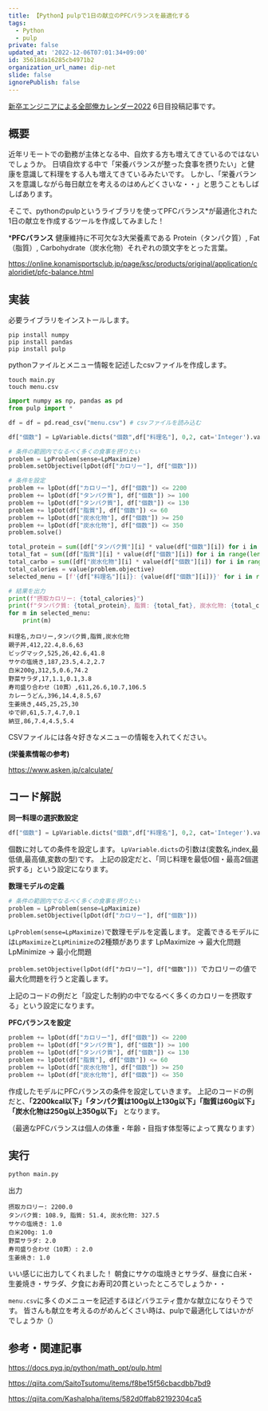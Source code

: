 ```yaml
---
title: 【Python】pulpで1日の献立のPFCバランスを最適化する
tags:
  - Python
  - pulp
private: false
updated_at: '2022-12-06T07:01:34+09:00'
id: 35618da16285cb4971b2
organization_url_name: dip-net
slide: false
ignorePublish: false
---
```

[新卒エンジニアによる全部俺カレンダー2022](https://qiita.com/advent-calendar/2022/arie_onlyme2022) 6日目投稿記事です。

## 概要
近年リモートでの勤務が主体となる中、自炊する方も増えてきているのではないでしょうか。
日頃自炊する中で「栄養バランスが整った食事を摂りたい」と健康を意識して料理をする人も増えてきているみたいです。
しかし、「栄養バランスを意識しながら毎日献立を考えるのはめんどくさいな・・」と思うこともしばしばあります。

そこで、pythonのpulpというライブラリを使ってPFCバランス*が最適化された1日の献立を作成するツールを作成してみました！

***PFCバランス**
健康維持に不可欠な3大栄養素である Protein（タンパク質）, Fat（脂質）, Carbohydrate（炭水化物）それぞれの頭文字をとった言葉。

https://online.konamisportsclub.jp/page/ksc/products/original/application/caloridiet/pfc-balance.html

## 実装

必要ライブラリをインストールします。
```
pip install numpy
pip install pandas
pip install pulp
```
pythonファイルとメニュー情報を記述したcsvファイルを作成します。
```
touch main.py
touch menu.csv
```

```main.py
import numpy as np, pandas as pd
from pulp import *

df = df = pd.read_csv("menu.csv") # csvファイルを読み込む

df["個数"] = LpVariable.dicts("個数",df["料理名"], 0,2, cat='Integer').values()

# 条件の範囲内でなるべく多くの食事を摂りたい
problem = LpProblem(sense=LpMaximize)
problem.setObjective(lpDot(df["カロリー"], df["個数"])) 

# 条件を設定
problem += lpDot(df["カロリー"], df["個数"]) <= 2200
problem += lpDot(df["タンパク質"], df["個数"]) >= 100
problem += lpDot(df["タンパク質"], df["個数"]) <= 130
problem += lpDot(df["脂質"], df["個数"]) <= 60
problem += lpDot(df["炭水化物"], df["個数"]) >= 250
problem += lpDot(df["炭水化物"], df["個数"]) <= 350
problem.solve()

total_protein = sum([df["タンパク質"][i] * value(df["個数"][i]) for i in range(len(df))])
total_fat = sum([df["脂質"][i] * value(df["個数"][i]) for i in range(len(df))])
total_carbo = sum([df["炭水化物"][i] * value(df["個数"][i]) for i in range(len(df))])
total_calories = value(problem.objective)
selected_menu = [f'{df["料理名"][i]}: {value(df["個数"][i])}' for i in range(len(df)) if value(df["個数"][i]) >= 1]

# 結果を出力
print(f"摂取カロリー: {total_calories}")
print(f"タンパク質: {total_protein}, 脂質: {total_fat}, 炭水化物: {total_carbo}")
for m in selected_menu:
    print(m)
```

```menu.csv
料理名,カロリー,タンパク質,脂質,炭水化物
親子丼,412,22.4,8.6,63
ビッグマック,525,26,42.6,41.8
サケの塩焼き,187,23.5,4.2,2.7
白米200g,312,5,0.6,74.2
野菜サラダ,17,1.1,0.1,3.8
寿司盛り合わせ（10貫）,611,26.6,10.7,106.5
カレーうどん,396,14.4,8.5,67
生姜焼き,445,25,25,30
ゆで卵,61,5.7,4.7,0.1
納豆,86,7.4,4.5,5.4
```

CSVファイルには各々好きなメニューの情報を入れてください。

**(栄養素情報の参考)**

https://www.asken.jp/calculate/


## コード解説

**同一料理の選択数設定**
```main.py
df["個数"] = LpVariable.dicts("個数",df["料理名"], 0,2, cat='Integer').values()
```
個数に対しての条件を設定します。
`LpVariable.dicts`の引数は(変数名,index,最低値,最高値,変数の型)です。
上記の設定だと、「同じ料理を最低0個・最高2個選択する」という設定になります。


**数理モデルの定義**
```main.py
# 条件の範囲内でなるべく多くの食事を摂りたい
problem = LpProblem(sense=LpMaximize)
problem.setObjective(lpDot(df["カロリー"], df["個数"])) 
```

`LpProblem(sense=LpMaximize)`で数理モデルを定義します。
定義できるモデルには`LpMaximize`と`LpMinimize`の2種類があります
LpMaximize -> 最大化問題
LpMinimize -> 最小化問題

`problem.setObjective(lpDot(df["カロリー"], df["個数"])) `でカロリーの値で最大化問題を行うと定義します。

上記のコードの例だと「設定した制約の中でなるべく多くのカロリーを摂取する」という設定になります。

**PFCバランスを設定**

```main.py
problem += lpDot(df["カロリー"], df["個数"]) <= 2200
problem += lpDot(df["タンパク質"], df["個数"]) >= 100
problem += lpDot(df["タンパク質"], df["個数"]) <= 130
problem += lpDot(df["脂質"], df["個数"]) <= 60
problem += lpDot(df["炭水化物"], df["個数"]) >= 250
problem += lpDot(df["炭水化物"], df["個数"]) <= 350
```

作成したモデルにPFCバランスの条件を設定していきます。
上記のコードの例だと、**「2200kcal以下」「タンパク質は100g以上130g以下」「脂質は60g以下」「炭水化物は250g以上350g以下」** となります。

（最適なPFCバランスは個人の体重・年齢・目指す体型等によって異なります）


## 実行
```bash
python main.py
```

出力

```
摂取カロリー: 2200.0
タンパク質: 108.9, 脂質: 51.4, 炭水化物: 327.5
サケの塩焼き: 1.0
白米200g: 1.0
野菜サラダ: 2.0
寿司盛り合わせ（10貫）: 2.0
生姜焼き: 1.0
```

いい感じに出力してくれました！
朝食にサケの塩焼きとサラダ、昼食に白米・生姜焼き・サラダ、夕食にお寿司20貫といったところでしょうか・・

`menu.csv`に多くのメニューを記述するほどバラエティ豊かな献立になりそうです。
皆さんも献立を考えるのがめんどくさい時は、pulpで最適化してはいかがでしょうか（）

## 参考・関連記事
https://docs.pyq.jp/python/math_opt/pulp.html

https://qiita.com/SaitoTsutomu/items/f8be15f56cbacdbb7bd9

https://qiita.com/Kashalpha/items/582d0ffab82192304ca5

